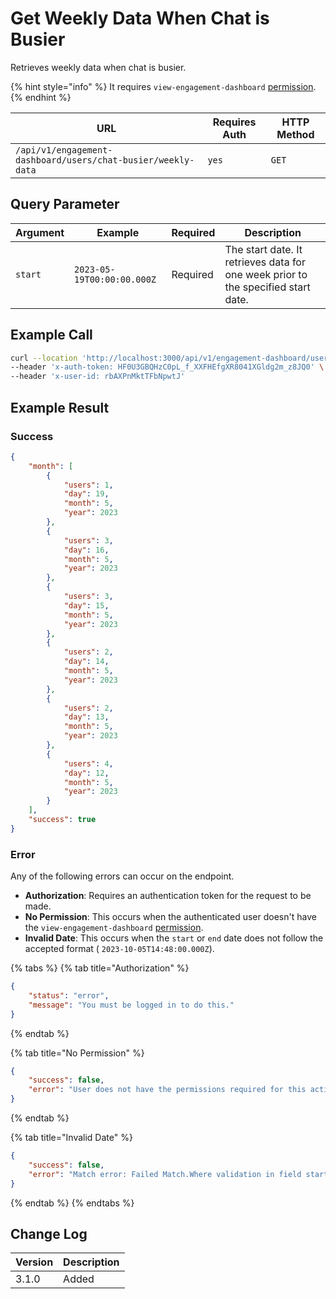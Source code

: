 # Get Weekly Data When Chat is Busier

Retrieves weekly data when chat is busier.&#x20;

{% hint style="info" %}
It requires `view-engagement-dashboard` [permission](https://docs.rocket.chat/use-rocket.chat/workspace-administration/permissions).
{% endhint %}

| URL                                                          | Requires Auth | HTTP Method |
| ------------------------------------------------------------ | ------------- | ----------- |
| `/api/v1/engagement-dashboard/users/chat-busier/weekly-data` | `yes`         | `GET`       |

## &#x20;Query Parameter

| Argument | Example                    | Required | Description                                                                       |
| -------- | -------------------------- | -------- | --------------------------------------------------------------------------------- |
| `start`  | `2023-05-19T00:00:00.000Z` | Required | The start date. It retrieves data for one week prior to the specified start date. |

## Example Call

```bash
curl --location 'http://localhost:3000/api/v1/engagement-dashboard/users/chat-busier/weekly-data?start=2023-05-19T00%3A00%3A00.000Z' \
--header 'x-auth-token: HF0U3GBQHzC0pL_f_XXFHEfgXR8041XGldg2m_z8JQ0' \
--header 'x-user-id: rbAXPnMktTFbNpwtJ'

```

## Example Result

### Success

```json
{
    "month": [
        {
            "users": 1,
            "day": 19,
            "month": 5,
            "year": 2023
        },
        {
            "users": 3,
            "day": 16,
            "month": 5,
            "year": 2023
        },
        {
            "users": 3,
            "day": 15,
            "month": 5,
            "year": 2023
        },
        {
            "users": 2,
            "day": 14,
            "month": 5,
            "year": 2023
        },
        {
            "users": 2,
            "day": 13,
            "month": 5,
            "year": 2023
        },
        {
            "users": 4,
            "day": 12,
            "month": 5,
            "year": 2023
        }
    ],
    "success": true
}
```

### Error

Any of the following errors can occur on the endpoint.

* **Authorization**: Requires an authentication token for the request to be made.
* **No Permission**: This occurs when the authenticated user doesn't have the   `view-engagement-dashboard` [permission](https://docs.rocket.chat/use-rocket.chat/workspace-administration/permissions).
* **Invalid Date**: This occurs when the `start` or `end` date does not follow the accepted format ( `2023-10-05T14:48:00.000Z`).

{% tabs %}
{% tab title="Authorization" %}
```json
{
    "status": "error",
    "message": "You must be logged in to do this."
}
```
{% endtab %}

{% tab title="No Permission" %}
```json
{
    "success": false,
    "error": "User does not have the permissions required for this action [error-unauthorized]"
}
```
{% endtab %}

{% tab title="Invalid Date" %}
```json
{
    "success": false,
    "error": "Match error: Failed Match.Where validation in field start"
}
```
{% endtab %}
{% endtabs %}

## Change Log

| Version | Description |
| ------- | ----------- |
| 3.1.0   | Added       |
